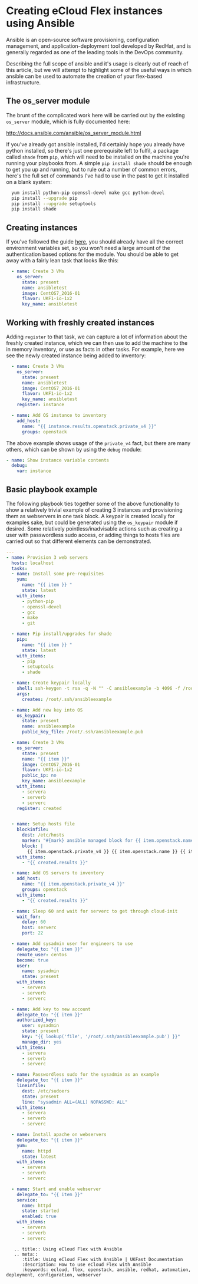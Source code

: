 # Creating eCloud Flex instances using Ansible

Ansible is an open-source software provisioning, configuration management, and application-deployment tool developed by RedHat, and is generally regarded as one of the leading tools in the DevOps community.

Describing the full scope of ansible and it's usage is clearly out of reach of this article, but we will attempt to highlight some of the useful ways in which ansible can be used to automate the creation of your flex-based infrastructure.

## The os_server module

The brunt of the complicated work here will be carried out by the existing `os_server` module, which is fully documented here:

<http://docs.ansible.com/ansible/os_server_module.html>

If you've already got ansible installed, I'd certainly hope you already have python installed, so there's just one prerequisite left to fulfil, a package called `shade` from `pip`, which will need to be installed on the machine you're running your playbooks from. A simple `pip install shade` should be enough to get you up and running, but to rule out a number of common errors, here's the full set of commands I've had to use in the past to get it installed on a blank system:

```bash
  yum install python-pip openssl-devel make gcc python-devel
  pip install --upgrade pip
  pip install --upgrade setuptools
  pip install shade
```

## Creating instances

If you've followed the guide [here](/ecloud/flex/general/settingvars), you should already have all the correct environment variables set, so you won't need a large amount of the authentication based options for the module. You should be able to get away with a fairly lean task that looks like this:

```yaml
  - name: Create 3 VMs
    os_server:
      state: present
      name: ansibletest
      image: CentOS7_2016-01
      flavor: UKF1-io-1x2
      key_name: ansibletest
```

## Working with freshly created instances

Adding `register` to that task, we can capture a lot of information about the freshly created instance, which we can then use to add the machine to the in memory inventory, or use as facts in other tasks. For example, here we see the newly created instance being added to inventory:

```yaml
  - name: Create 3 VMs
    os_server:
      state: present
      name: ansibletest
      image: CentOS7_2016-01
      flavor: UKF1-io-1x2
      key_name: ansibletest
    register: instance

  - name: Add OS instance to inventory
    add_host:
      name: "{{ instance.results.openstack.private_v4 }}"
      groups: openstack
```

The above example shows usage of the `private_v4` fact, but there are many others, which can be shown by using the `debug` module:

```yaml
- name: Show instance variable contents
  debug:
    var: instance
```

## Basic playbook example

The following playbook ties together some of the above functionality to show a relatively trivial example of creating 3 instances and provisioning them as webservers in one task block. A keypair is created locally for examples sake, but could be generated using the `os_keypair` module if desired. Some relatively pointless/inadvisable actions such as creating a user with passwordless sudo access, or adding things to hosts files are carried out so that different elements can be demonstrated.

```yaml
---
- name: Provision 3 web servers
  hosts: localhost
  tasks:
  - name: Install some pre-requisites
    yum:
      name: "{{ item }} "
      state: latest
    with_items:
      - python-pip
      - openssl-devel
      - gcc
      - make
      - git

  - name: Pip install/upgrades for shade
    pip:
      name: "{{ item }} "
      state: latest
    with_items:
      - pip
      - setuptools
      - shade

  - name: Create keypair locally
    shell: ssh-keygen -t rsa -q -N "" -C ansibleexample -b 4096 -f /root/.ssh/ansibleexample
    args:
      creates: /root/.ssh/ansibleexample

  - name: Add new key into OS
    os_keypair:
      state: present
      name: ansibleexample
      public_key_file: /root/.ssh/ansibleexample.pub

  - name: Create 3 VMs
    os_server:
      state: present
      name: "{{ item }}"
      image: CentOS7_2016-01
      flavor: UKF1-io-1x2
      public_ip: no
      key_name: ansibleexample
    with_items:
      - servera
      - serverb
      - serverc
    register: created


  - name: Setup hosts file
    blockinfile:
      dest: /etc/hosts
      marker: "#{mark} ansible managed block for {{ item.openstack.name }}"
      block: |
        {{ item.openstack.private_v4 }} {{ item.openstack.name }} {{ item.openstack.name }}.lab.example.com
    with_items:
      - "{{ created.results }}"

  - name: Add OS servers to inventory
    add_host:
      name: "{{ item.openstack.private_v4 }}"
      groups: openstack
    with_items:
      - "{{ created.results }}"

  - name: Sleep 60 and wait for serverc to get through cloud-init
    wait_for:
      delay: 60
      host: serverc
      port: 22

  - name: Add sysadmin user for engineers to use
    delegate_to: "{{ item }}"
    remote_user: centos
    become: true
    user:
      name: sysadmin
      state: present
    with_items:
      - servera
      - serverb
      - serverc

  - name: Add key to new account
    delegate_to: "{{ item }}"
    authorized_key:
      user: sysadmin
      state: present
      key: "{{ lookup('file', '/root/.ssh/ansibleexample.pub') }}"
      manage_dir: yes
    with_items:
      - servera
      - serverb
      - serverc

  - name: Passwordless sudo for the sysadmin as an example
    delegate_to: "{{ item }}"
    lineinfile:
      dest: /etc/sudoers
      state: present
      line: "sysadmin ALL=(ALL) NOPASSWD: ALL"
    with_items:
      - servera
      - serverb
      - serverc

  - name: Install apache on webservers
    delegate_to: "{{ item }}"
    yum:
      name: httpd
      state: latest
    with_items:
      - servera
      - serverb
      - serverc

  - name: Start and enable webserver
    delegate_to: "{{ item }}"
    service:
      name: httpd
      state: started
      enabled: true
    with_items:
      - servera
      - serverb
      - serverc
```

```eval_rst
   .. title:: Using eCloud Flex with Ansible
   .. meta::
      :title: Using eCloud Flex with Ansible | UKFast Documentation
      :description: How to use eCloud Flex with Ansible
      :keywords: ecloud, flex, openstack, ansible, redhat, automation, deployment, configuration, webserver
```
